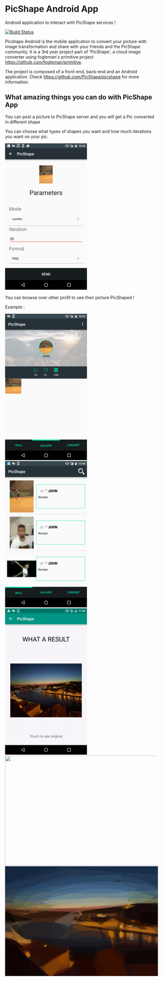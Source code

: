 # PicShape Android App

Android application to interact with PicShape services !

[![Build Status](https://travis-ci.org/PicShape/android.svg?branch=develop)](https://travis-ci.org/PicShape/android)


Picshape Android is the mobile application to convert your picture with image transformation and share with your friends and the PicShape community. It is a 3rd year project part of 'PicShape', a cloud image converter using fogleman's primitive project https://github.com/fogleman/primitive.

The project is composed of a front-end, back-end and an Android application. Check https://github.com/PicShape/picshape for more information.

## What amazing things you can do with PicShape App

You can post a picture to PicShape server and you will get a Pic converted in different shape

You can choose what types of shapes you want and how much iterations you want on your pic.


<img src="https://github.com/PicShape/android/blob/develop/readme_imgs/param_activity.png" width="270" height="480"/>


You can browse over other profil to see their picture PicShaped !

Example :

<img src="https://github.com/PicShape/android/blob/develop/readme_imgs/gallery_activity.png" width="270" height="480"/>

<img src="https://github.com/PicShape/android/blob/develop/readme_imgs/wall_activity.png" width="270" height="480"/>

<img src="https://github.com/PicShape/android/blob/develop/readme_imgs/conversion_sample.gif" width="270" height="480"/>

<img src="https://github.com/PicShape/android/blob/develop/readme_imgs/picToShape.jpg" width="640" height="360"/>
<img src="https://github.com/PicShape/android/blob/develop/readme_imgs/picShaped.jpg" width="640" height="360"/>
